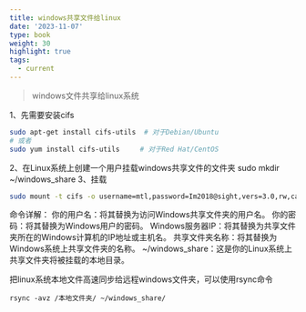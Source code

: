```yaml
---
title: windows共享文件给linux
date: '2023-11-07'
type: book
weight: 30
highlight: true
tags:
  - current
---
```



> windows文件共享给linux系统

1、先需要安装cifs
```bash
sudo apt-get install cifs-utils  # 对于Debian/Ubuntu
# 或者
sudo yum install cifs-utils     # 对于Red Hat/CentOS
```
2、在Linux系统上创建一个用户挂载windows共享文件的文件夹
sudo mkdir ~/windows_share
3、挂载
```bash
sudo mount -t cifs -o username=mtl,password=Im2018@sight,vers=3.0,rw,cache=loose //192.168.1.10/share  windows_share/
```
命令详解：
  你的用户名：将其替换为访问Windows共享文件夹的用户名。
  你的密码：将其替换为Windows用户的密码。
  Windows服务器IP：将其替换为共享文件夹所在的Windows计算机的IP地址或主机名。
  共享文件夹名称：将其替换为Windows系统上共享文件夹的名称。
  ~/windows_share：这是你的Linux系统上共享文件夹将被挂载的本地目录。

把linux系统本地文件高速同步给远程windows文件夹，可以使用rsync命令

`rsync -avz /本地文件夹/ ~/windows_share/`
